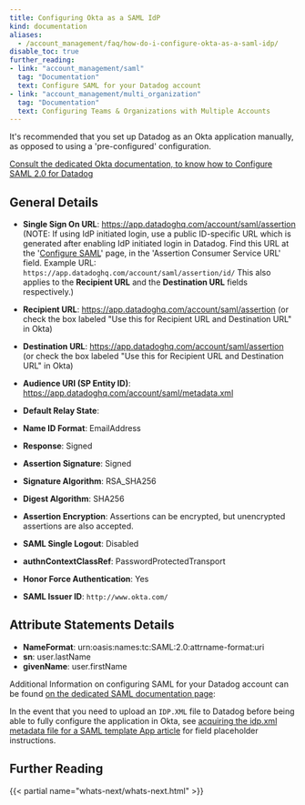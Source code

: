 ```yaml
---
title: Configuring Okta as a SAML IdP
kind: documentation
aliases:
  - /account_management/faq/how-do-i-configure-okta-as-a-saml-idp/
disable_toc: true
further_reading:
- link: "account_management/saml"
  tag: "Documentation"
  text: Configure SAML for your Datadog account
- link: "account_management/multi_organization"
  tag: "Documentation"
  text: Configuring Teams & Organizations with Multiple Accounts
---
```


It's recommended that you set up Datadog as an Okta application manually, as opposed to using a 'pre-configured' configuration.

[Consult the dedicated Okta documentation, to know how to Configure SAML 2.0 for Datadog][1] 

## General Details

* **Single Sign On URL**: https://app.datadoghq.com/account/saml/assertion
    (NOTE: If using IdP initiated login, use a public ID-specific URL which is generated after enabling IdP initiated login in Datadog. Find this URL at the '[Configure SAML][2]' page, in the 'Assertion Consumer Service URL' field. Example URL: `https://app.datadoghq.com/account/saml/assertion/id/` This also applies to the **Recipient URL** and the **Destination URL** fields respectively.)

* **Recipient URL**: https://app.datadoghq.com/account/saml/assertion (or check the box labeled "Use this for Recipient URL and Destination URL" in Okta)

* **Destination URL**: https://app.datadoghq.com/account/saml/assertion (or check the box labeled "Use this for Recipient URL and Destination URL" in Okta)

* **Audience URI (SP Entity ID)**: https://app.datadoghq.com/account/saml/metadata.xml

* **Default Relay State**: 

* **Name ID Format**: EmailAddress

* **Response**: Signed

* **Assertion Signature**: Signed

* **Signature Algorithm**: RSA_SHA256

* **Digest Algorithm**: SHA256
* **Assertion Encryption**: Assertions can be encrypted, but unencrypted assertions are also accepted.
* **SAML Single Logout**: Disabled
* **authnContextClassRef**: PasswordProtectedTransport
* **Honor Force Authentication**: Yes
* **SAML Issuer ID**: `http://www.okta.com/`

## Attribute Statements Details

* **NameFormat**: urn:oasis:names:tc:SAML:2.0:attrname-format:uri
* **sn**: user.lastName
* **givenName**: user.firstName

Additional Information on configuring SAML for your Datadog account can be found [on the dedicated SAML documentation page][3]:

In the event that you need to upload an `IDP.XML` file to Datadog before being able to fully configure the application in Okta, see [acquiring the idp.xml metadata file for a SAML template App article][4] for field placeholder instructions.

## Further Reading

{{< partial name="whats-next/whats-next.html" >}}

[1]: http://saml-doc.okta.com/SAML_Docs/How-to-Configure-SAML-2.0-for-DataDog.html
[2]: https://app.datadoghq.com/saml/saml_setup
[3]: /account_management/saml
[4]: https://support.okta.com/help/Documentation/Knowledge_Article/23445146-Acquiring-the-IDPXML-metadata-file-for-a-SAML-Template-App
